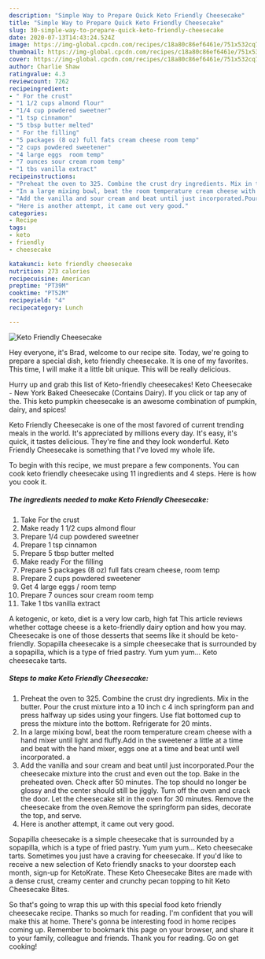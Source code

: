```yaml
---
description: "Simple Way to Prepare Quick Keto Friendly Cheesecake"
title: "Simple Way to Prepare Quick Keto Friendly Cheesecake"
slug: 30-simple-way-to-prepare-quick-keto-friendly-cheesecake
date: 2020-07-13T14:43:24.524Z
image: https://img-global.cpcdn.com/recipes/c18a80c86ef6461e/751x532cq70/keto-friendly-cheesecake-recipe-main-photo.jpg
thumbnail: https://img-global.cpcdn.com/recipes/c18a80c86ef6461e/751x532cq70/keto-friendly-cheesecake-recipe-main-photo.jpg
cover: https://img-global.cpcdn.com/recipes/c18a80c86ef6461e/751x532cq70/keto-friendly-cheesecake-recipe-main-photo.jpg
author: Charlie Shaw
ratingvalue: 4.3
reviewcount: 7262
recipeingredient:
- " For the crust"
- "1 1/2 cups almond flour"
- "1/4 cup powdered sweetner"
- "1 tsp cinnamon"
- "5 tbsp butter melted"
- " For the filling"
- "5 packages (8 oz) full fats cream cheese room temp"
- "2 cups powdered sweetener"
- "4 large eggs  room temp"
- "7 ounces sour cream room temp"
- "1 tbs vanilla extract"
recipeinstructions:
- "Preheat the oven to 325. Combine the crust dry ingredients. Mix in the butter. Pour the crust mixture into a 10 inch c 4 inch springform pan and press halfway up sides using your fingers. Use flat bottomed cup to press the mixture into the bottom. Refrigerate for 20 mints."
- "In a large mixing bowl, beat the room temperature cream cheese with a hand mixer until light and fluffy.Add in the sweetener a little at a time and beat with the hand mixer, eggs one at a time and beat until well incorporated. a"
- "Add the vanilla and sour cream and beat until just incorporated.Pour the cheesecake mixture into the crust and even out the top. Bake in the preheated oven. Check after 50 minutes. The top should no longer be glossy and the center should still be jiggly. Turn off the oven and crack the door. Let the cheesecake sit in the oven for 30 minutes. Remove the cheesecake from the oven.Remove the springform pan sides, decorate the top, and serve."
- "Here is another attempt, it came out very good."
categories:
- Recipe
tags:
- keto
- friendly
- cheesecake

katakunci: keto friendly cheesecake 
nutrition: 273 calories
recipecuisine: American
preptime: "PT39M"
cooktime: "PT52M"
recipeyield: "4"
recipecategory: Lunch

---
```



![Keto Friendly Cheesecake](https://img-global.cpcdn.com/recipes/c18a80c86ef6461e/751x532cq70/keto-friendly-cheesecake-recipe-main-photo.jpg)

Hey everyone, it's Brad, welcome to our recipe site. Today, we're going to prepare a special dish, keto friendly cheesecake. It is one of my favorites. This time, I will make it a little bit unique. This will be really delicious.

Hurry up and grab this list of Keto-friendly cheesecakes! Keto Cheesecake - New York Baked Cheesecake (Contains Dairy). If you click or tap any of the. This keto pumpkin cheesecake is an awesome combination of pumpkin, dairy, and spices!

Keto Friendly Cheesecake is one of the most favored of current trending meals in the world. It's appreciated by millions every day. It's easy, it's quick, it tastes delicious. They're fine and they look wonderful. Keto Friendly Cheesecake is something that I've loved my whole life.


To begin with this recipe, we must prepare a few components. You can cook keto friendly cheesecake using 11 ingredients and 4 steps. Here is how you cook it.

<!--inarticleads1-->

##### The ingredients needed to make Keto Friendly Cheesecake:

1. Take  For the crust
1. Make ready 1 1/2 cups almond flour
1. Prepare 1/4 cup powdered sweetner
1. Prepare 1 tsp cinnamon
1. Prepare 5 tbsp butter melted
1. Make ready  For the filling
1. Prepare 5 packages (8 oz) full fats cream cheese, room temp
1. Prepare 2 cups powdered sweetener
1. Get 4 large eggs / room temp
1. Prepare 7 ounces sour cream room temp
1. Take 1 tbs vanilla extract


A ketogenic, or keto, diet is a very low carb, high fat This article reviews whether cottage cheese is a keto-friendly dairy option and how you may. Cheesecake is one of those desserts that seems like it should be keto-friendly. Sopapilla cheesecake is a simple cheesecake that is surrounded by a sopapilla, which is a type of fried pastry. Yum yum yum… Keto cheesecake tarts. 

<!--inarticleads2-->

##### Steps to make Keto Friendly Cheesecake:

1. Preheat the oven to 325. Combine the crust dry ingredients. Mix in the butter. Pour the crust mixture into a 10 inch c 4 inch springform pan and press halfway up sides using your fingers. Use flat bottomed cup to press the mixture into the bottom. Refrigerate for 20 mints.
1. In a large mixing bowl, beat the room temperature cream cheese with a hand mixer until light and fluffy.Add in the sweetener a little at a time and beat with the hand mixer, eggs one at a time and beat until well incorporated. a
1. Add the vanilla and sour cream and beat until just incorporated.Pour the cheesecake mixture into the crust and even out the top. Bake in the preheated oven. Check after 50 minutes. The top should no longer be glossy and the center should still be jiggly. Turn off the oven and crack the door. Let the cheesecake sit in the oven for 30 minutes. Remove the cheesecake from the oven.Remove the springform pan sides, decorate the top, and serve.
1. Here is another attempt, it came out very good.


Sopapilla cheesecake is a simple cheesecake that is surrounded by a sopapilla, which is a type of fried pastry. Yum yum yum… Keto cheesecake tarts. Sometimes you just have a craving for cheesecake. If you&#39;d like to receive a new selection of Keto friendly snacks to your doorstep each month, sign-up for KetoKrate. These Keto Cheesecake Bites are made with a dense crust, creamy center and crunchy pecan topping to hit Keto Cheesecake Bites. 

So that's going to wrap this up with this special food keto friendly cheesecake recipe. Thanks so much for reading. I'm confident that you will make this at home. There's gonna be interesting food in home recipes coming up. Remember to bookmark this page on your browser, and share it to your family, colleague and friends. Thank you for reading. Go on get cooking!
